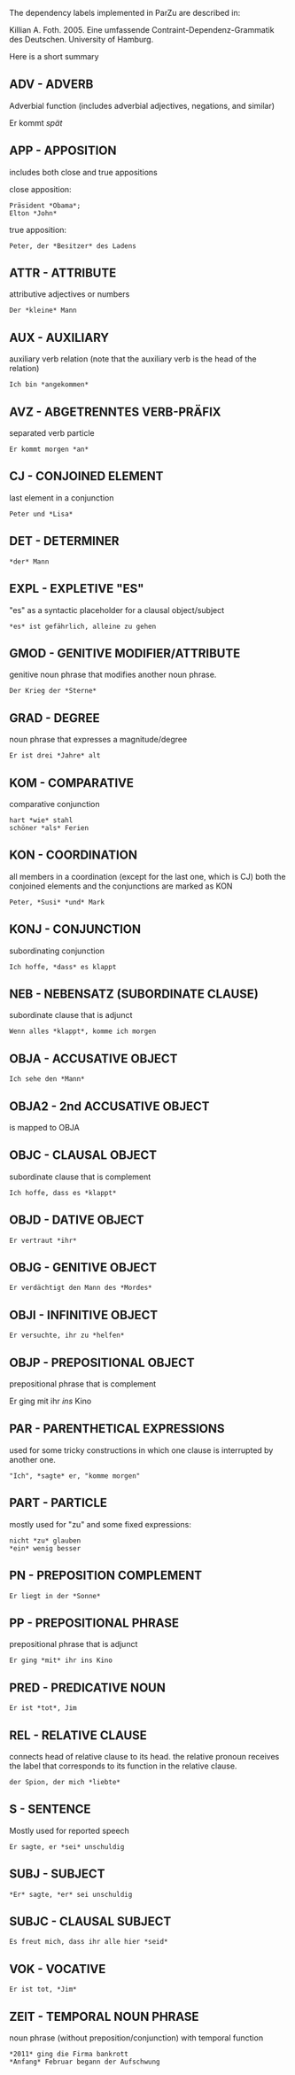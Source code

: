 The dependency labels implemented in ParZu are described in:

Killian A. Foth. 2005. Eine umfassende Contraint-Dependenz-Grammatik des Deutschen. University of Hamburg.

Here is a short summary

ADV - ADVERB
------------

Adverbial function (includes adverbial adjectives, negations, and similar)

Er kommt *spät*


APP - APPOSITION
----------------

includes both close and true appositions

close apposition: 

    Präsident *Obama*;
    Elton *John*

true apposition: 

    Peter, der *Besitzer* des Ladens


ATTR - ATTRIBUTE
----------------

attributive adjectives or numbers

    Der *kleine* Mann


AUX - AUXILIARY
---------------

auxiliary verb relation 
(note that the auxiliary verb is the head of the relation)

    Ich bin *angekommen*


AVZ - ABGETRENNTES VERB-PRÄFIX
------------------------------

separated verb particle

    Er kommt morgen *an*


CJ - CONJOINED ELEMENT
----------------------

last element in a conjunction

    Peter und *Lisa*


DET - DETERMINER
----------------

    *der* Mann


EXPL - EXPLETIVE "ES"
-------------------

"es" as a syntactic placeholder for a clausal object/subject

    *es* ist gefährlich, alleine zu gehen


GMOD - GENITIVE MODIFIER/ATTRIBUTE
----------------------------------

genitive noun phrase that modifies another noun phrase.

    Der Krieg der *Sterne*


GRAD - DEGREE
-------------

noun phrase that expresses a magnitude/degree

    Er ist drei *Jahre* alt


KOM - COMPARATIVE
-----------------

comparative conjunction

    hart *wie* stahl
    schöner *als* Ferien


KON - COORDINATION
------------------

all members in a coordination (except for the last one, which is CJ)
both the conjoined elements and the conjunctions are marked as KON

    Peter, *Susi* *und* Mark


KONJ - CONJUNCTION
------------------

subordinating conjunction

    Ich hoffe, *dass* es klappt


NEB - NEBENSATZ (SUBORDINATE CLAUSE)
------------------------------------

subordinate clause that is adjunct

    Wenn alles *klappt*, komme ich morgen


OBJA - ACCUSATIVE OBJECT
------------------------

    Ich sehe den *Mann*


OBJA2 - 2nd ACCUSATIVE OBJECT
-----------------------------

is mapped to OBJA


OBJC - CLAUSAL OBJECT
---------------------

subordinate clause that is complement

    Ich hoffe, dass es *klappt*


OBJD - DATIVE OBJECT
--------------------

    Er vertraut *ihr*


OBJG - GENITIVE OBJECT
----------------------

    Er verdächtigt den Mann des *Mordes*


OBJI - INFINITIVE OBJECT
------------------------

    Er versuchte, ihr zu *helfen*


OBJP - PREPOSITIONAL OBJECT
---------------------------

prepositional phrase that is complement

Er ging mit ihr *ins* Kino


PAR - PARENTHETICAL EXPRESSIONS
-------------------------------

used for some tricky constructions in which one clause is interrupted by another one.

    "Ich", *sagte* er, "komme morgen"


PART - PARTICLE
---------------

mostly used for "zu" and some fixed expressions:

    nicht *zu* glauben
    *ein* wenig besser


PN - PREPOSITION COMPLEMENT
---------------------------

    Er liegt in der *Sonne*


PP - PREPOSITIONAL PHRASE
-------------------------

prepositional phrase that is adjunct


    Er ging *mit* ihr ins Kino


PRED - PREDICATIVE NOUN
-----------------------

    Er ist *tot*, Jim


REL - RELATIVE CLAUSE
---------------------

connects head of relative clause to its head.
the relative pronoun receives the label that corresponds to its function in the relative clause.

    der Spion, der mich *liebte*


S - SENTENCE
------------

Mostly used for reported speech

    Er sagte, er *sei* unschuldig


SUBJ - SUBJECT
--------------

    *Er* sagte, *er* sei unschuldig


SUBJC - CLAUSAL SUBJECT
-----------------------

    Es freut mich, dass ihr alle hier *seid*


VOK - VOCATIVE
--------------

    Er ist tot, *Jim*


ZEIT - TEMPORAL NOUN PHRASE
---------------------------

noun phrase (without preposition/conjunction) with temporal function

    *2011* ging die Firma bankrott
    *Anfang* Februar begann der Aufschwung